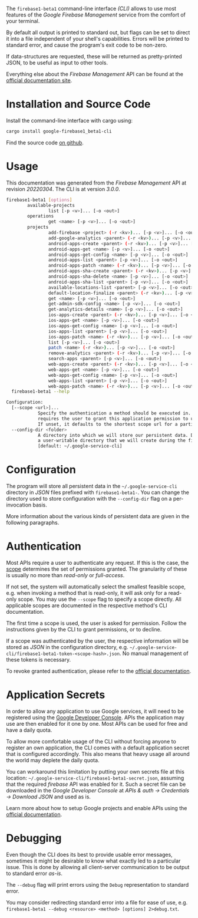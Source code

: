 <!---
DO NOT EDIT !
This file was generated automatically from 'src/mako/cli/README.md.mako'
DO NOT EDIT !
-->
The `firebase1-beta1` command-line interface *(CLI)* allows to use most features of the *Google Firebase Management* service from the comfort of your terminal.

By default all output is printed to standard out, but flags can be set to direct it into a file independent of your shell's
capabilities. Errors will be printed to standard error, and cause the program's exit code to be non-zero.

If data-structures are requested, these will be returned as pretty-printed JSON, to be useful as input to other tools.

Everything else about the *Firebase Management* API can be found at the
[official documentation site](https://firebase.google.com).

# Installation and Source Code

Install the command-line interface with cargo using:

```bash
cargo install google-firebase1_beta1-cli
```

Find the source code [on github](https://github.com/Byron/google-apis-rs/tree/main/gen/firebase1_beta1-cli).

# Usage

This documentation was generated from the *Firebase Management* API at revision *20220304*. The CLI is at version *3.0.0*.

```bash
firebase1-beta1 [options]
        available-projects
                list [-p <v>]... [-o <out>]
        operations
                get <name> [-p <v>]... [-o <out>]
        projects
                add-firebase <project> (-r <kv>)... [-p <v>]... [-o <out>]
                add-google-analytics <parent> (-r <kv>)... [-p <v>]... [-o <out>]
                android-apps-create <parent> (-r <kv>)... [-p <v>]... [-o <out>]
                android-apps-get <name> [-p <v>]... [-o <out>]
                android-apps-get-config <name> [-p <v>]... [-o <out>]
                android-apps-list <parent> [-p <v>]... [-o <out>]
                android-apps-patch <name> (-r <kv>)... [-p <v>]... [-o <out>]
                android-apps-sha-create <parent> (-r <kv>)... [-p <v>]... [-o <out>]
                android-apps-sha-delete <name> [-p <v>]... [-o <out>]
                android-apps-sha-list <parent> [-p <v>]... [-o <out>]
                available-locations-list <parent> [-p <v>]... [-o <out>]
                default-location-finalize <parent> (-r <kv>)... [-p <v>]... [-o <out>]
                get <name> [-p <v>]... [-o <out>]
                get-admin-sdk-config <name> [-p <v>]... [-o <out>]
                get-analytics-details <name> [-p <v>]... [-o <out>]
                ios-apps-create <parent> (-r <kv>)... [-p <v>]... [-o <out>]
                ios-apps-get <name> [-p <v>]... [-o <out>]
                ios-apps-get-config <name> [-p <v>]... [-o <out>]
                ios-apps-list <parent> [-p <v>]... [-o <out>]
                ios-apps-patch <name> (-r <kv>)... [-p <v>]... [-o <out>]
                list [-p <v>]... [-o <out>]
                patch <name> (-r <kv>)... [-p <v>]... [-o <out>]
                remove-analytics <parent> (-r <kv>)... [-p <v>]... [-o <out>]
                search-apps <parent> [-p <v>]... [-o <out>]
                web-apps-create <parent> (-r <kv>)... [-p <v>]... [-o <out>]
                web-apps-get <name> [-p <v>]... [-o <out>]
                web-apps-get-config <name> [-p <v>]... [-o <out>]
                web-apps-list <parent> [-p <v>]... [-o <out>]
                web-apps-patch <name> (-r <kv>)... [-p <v>]... [-o <out>]
  firebase1-beta1 --help

Configuration:
  [--scope <url>]...
            Specify the authentication a method should be executed in. Each scope
            requires the user to grant this application permission to use it.
            If unset, it defaults to the shortest scope url for a particular method.
  --config-dir <folder>
            A directory into which we will store our persistent data. Defaults to
            a user-writable directory that we will create during the first invocation.
            [default: ~/.google-service-cli]

```

# Configuration

The program will store all persistent data in the `~/.google-service-cli` directory in *JSON* files prefixed with `firebase1-beta1-`.  You can change the directory used to store configuration with the `--config-dir` flag on a per-invocation basis.

More information about the various kinds of persistent data are given in the following paragraphs.

# Authentication

Most APIs require a user to authenticate any request. If this is the case, the [scope][scopes] determines the 
set of permissions granted. The granularity of these is usually no more than *read-only* or *full-access*.

If not set, the system will automatically select the smallest feasible scope, e.g. when invoking a
method that is read-only, it will ask only for a read-only scope. 
You may use the `--scope` flag to specify a scope directly. 
All applicable scopes are documented in the respective method's CLI documentation.

The first time a scope is used, the user is asked for permission. Follow the instructions given 
by the CLI to grant permissions, or to decline.

If a scope was authenticated by the user, the respective information will be stored as *JSON* in the configuration
directory, e.g. `~/.google-service-cli/firebase1-beta1-token-<scope-hash>.json`. No manual management of these tokens
is necessary.

To revoke granted authentication, please refer to the [official documentation][revoke-access].

# Application Secrets

In order to allow any application to use Google services, it will need to be registered using the 
[Google Developer Console][google-dev-console]. APIs the application may use are then enabled for it
one by one. Most APIs can be used for free and have a daily quota.

To allow more comfortable usage of the CLI without forcing anyone to register an own application, the CLI
comes with a default application secret that is configured accordingly. This also means that heavy usage
all around the world may deplete the daily quota.

You can workaround this limitation by putting your own secrets file at this location: 
`~/.google-service-cli/firebase1-beta1-secret.json`, assuming that the required *firebase* API 
was enabled for it. Such a secret file can be downloaded in the *Google Developer Console* at 
*APIs & auth -> Credentials -> Download JSON* and used as is.

Learn more about how to setup Google projects and enable APIs using the [official documentation][google-project-new].


# Debugging

Even though the CLI does its best to provide usable error messages, sometimes it might be desirable to know
what exactly led to a particular issue. This is done by allowing all client-server communication to be 
output to standard error *as-is*.

The `--debug` flag will print errors using the `Debug` representation to standard error.

You may consider redirecting standard error into a file for ease of use, e.g. `firebase1-beta1 --debug <resource> <method> [options] 2>debug.txt`.


[scopes]: https://developers.google.com/+/api/oauth#scopes
[revoke-access]: http://webapps.stackexchange.com/a/30849
[google-dev-console]: https://console.developers.google.com/
[google-project-new]: https://developers.google.com/console/help/new/